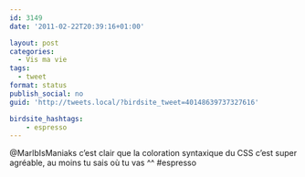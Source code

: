 ```yaml
---
id: 3149
date: '2011-02-22T20:39:16+01:00'

layout: post
categories:
  - Vis ma vie
tags:
  - tweet
format: status
publish_social: no
guid: 'http://tweets.local/?birdsite_tweet=40148639737327616'

birdsite_hashtags:
    - espresso
---
```


@MarlbIsManiaks c’est clair que la coloration syntaxique du CSS c’est super agréable, au moins tu sais où tu vas ^^ #espresso